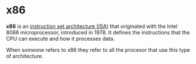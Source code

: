 # x86

**x86** is an [instruction set architecture (ISA)](./) that originated with the Intel 8086 microprocessor, introduced in 1978. It defines the instructions that the CPU can execute and how it processes data.

When someone refers to x86 they refer to all the procesor that use this type of architecture.
